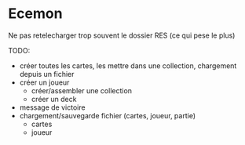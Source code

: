# Ecemon
Ne pas retelecharger trop souvent le dossier RES (ce qui pese le plus)

TODO:

* créer toutes les cartes, les mettre dans une collection, chargement depuis un fichier
* créer un joueur
    * créer/assembler une collection
    * créer un deck
* message de victoire
* chargement/sauvegarde fichier (cartes, joueur, partie)
    * cartes
    * joueur
 
